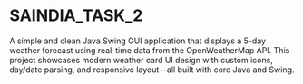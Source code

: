 # SAINDIA_TASK_2
A simple and clean Java Swing GUI application that displays a 5-day weather forecast using real-time data from the OpenWeatherMap API. This project showcases modern weather card UI design with custom icons, day/date parsing, and responsive layout—all built with core Java and Swing.
